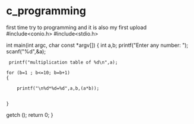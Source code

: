 # c_programming
first time try to programming and it is also my first upload
#include<conio.h>
#include<stdio.h>

int main(int argc, char const *argv[])
{
    int a,b;
    printf("Enter any number: ");
    scanf("%d",&a);

     printf("multiplication table of %d\n",a);

    for (b=1 ; b<=10; b=b+1)
    {
         
        printf("\n%d*%d=%d",a,b,(a*b));

      
    }
 getch ();
return 0;
}
